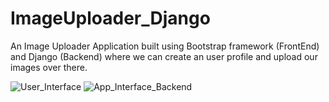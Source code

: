 # ImageUploader_Django
An Image Uploader Application built using Bootstrap framework (FrontEnd) and Django (Backend) where we can create an user profile and upload our images over there.


![User_Interface](https://user-images.githubusercontent.com/98264659/233656289-f1d86391-6319-48dc-b412-034f3a101bf5.png)
![App_Interface_Backend](https://user-images.githubusercontent.com/98264659/233656316-836b4060-8902-4791-aa02-5b2318ac1382.png)
